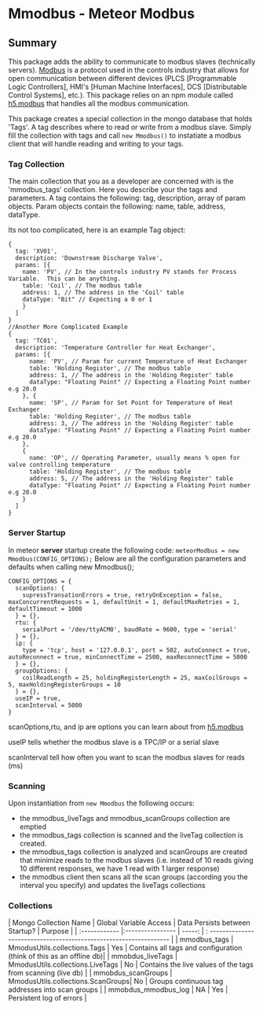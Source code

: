 # Mmodbus - Meteor Modbus

## Summary
This package adds the ability to communicate to modbus slaves (technically servers).  [Modbus](https://en.wikipedia.org/wiki/Modbus) is a protocol used in the controls industry that allows for open communication between different devices (PLCS [Programmable Logic Controllers], HMI's [Human Machine Interfaces], DCS [Distributable Control Systems], etc.). This package relies on an npm module called [h5.modbus](https://github.com/morkai/h5.modbus) that handles all the modbus communication.

This package creates a special collection in the mongo database that holds 'Tags'. A tag describes where to read or write from a modbus slave. Simply fill the collection with tags and call ```new Mmodbus()``` to instatiate a modbus client that will handle reading and writing to your tags.

### Tag Collection
The main collection that you as a developer are concerned with is the 'mmodbus_tags' collection.  Here you describe your the tags and parameters.
A tag contains the following: tag, description, array of param objects. Param objects contain the following: name, table, address, dataType.

Its not too complicated, here is an example Tag object:
```
{
  tag: 'XV01',
  description: 'Downstream Discharge Valve',
  params: [{
    name: 'PV', // In the controls industry PV stands for Process Variable.  This can be anything.
    table: 'Coil', // The modbus table
    address: 1, // The address in the 'Coil' table
    dataType: "Bit" // Expecting a 0 or 1
    }
  ]  
}
//Another More Complicated Example
{
  tag: 'TC01',
  description: 'Temperature Controller for Heat Exchanger',
  params: [{
      name: 'PV', // Param for current Temperature of Heat Exchanger
      table: 'Holding Register', // The modbus table
      address: 1, // The address in the 'Holding Register' table
      dataType: "Floating Point" // Expecting a Floating Point number e.g 20.0
    }, {
      name: 'SP', // Param for Set Point for Temperature of Heat Exchanger
      table: 'Holding Register', // The modbus table
      address: 3, // The address in the 'Holding Register' table
      dataType: "Floating Point" // Expecting a Floating Point number e.g 20.0      
    },
    {
      name: 'OP', // Operating Parameter, usually means % open for valve controlling temperature
      table: 'Holding Register', // The modbus table
      address: 5, // The address in the 'Holding Register' table
      dataType: "Floating Point" // Expecting a Floating Point number e.g 20.0      
    }
  ]  
}
```
### Server Startup
In meteor **server** startup create the following code:
```meteorModbus = new Mmodbus(CONFIG_OPTIONS);```
Below are all the configuration parameters and defaults when calling new Mmodbus();
```
CONFIG_OPTIONS = {
  scanOptions: {
    supressTransationErrors = true, retryOnException = false, maxConcurrentRequests = 1, defaultUnit = 1, defaultMaxRetries = 1, defaultTimeout = 1000
  } = {},
  rtu: {
    serialPort = '/dev/ttyACM0', baudRate = 9600, type = 'serial'
  } = {},
  ip: {
    type = 'tcp', host = '127.0.0.1', port = 502, autoConnect = true, autoReconnect = true, minConnectTime = 2500, maxReconnectTime = 5000
  } = {},
  groupOptions: {
    coilReadLength = 25, holdingRegisterLength = 25, maxCoilGroups = 5, maxHoldingRegisterGroups = 10
  } = {},
  useIP = true,
  scanInterval = 5000
}
```
scanOptions,rtu, and ip are options you can learn about from [h5.modbus](https://github.com/morkai/h5.modbus)

useIP tells whether the modbus slave is a TPC/IP or a serial slave

scanInterval tell how often you want to scan the modbus slaves for reads (ms)

### Scanning
Upon instantiation from ```new Mmodbus``` the following occurs:
* the mmodbus_liveTags and mmodbus_scanGroups collection are emptied
* the mmodbus_tags collection is scanned and the liveTag collection is created.
* the mmodbus_tags collection is analyzed and scanGroups are created that minimize reads to the modbus slaves (i.e. instead of 10 reads giving 10 different responses, we have 1 read with 1 larger response)
* the mmodbus client then scans all the scan groups (according you the interval you specify) and updates the liveTags collections

### Collections

| Mongo Collection Name | Global Variable Access            | Data Persists between Startup?  | Purpose                                                             |
| :------------         |:----------------                  | -----:                          | : ----------------------------------------------------------------- |
| mmodbus_tags          | MmodusUtils.collections.Tags      | Yes                             | Contains all tags and configuration (think of this as an offline db)|
| mmobdus_liveTags      | MmodusUtils.collections.LiveTags  | No                              | Contains the live values of the tags from scanning (live db)        |
| mmobdus_scanGroups    | MmodusUtils.collections.ScanGroups| No                              | Groups continuous tag addresses into scan groups                    |
| mmobdus_mmodbus_log   | NA                                | Yes                             | Persistent log of errors                                            |
